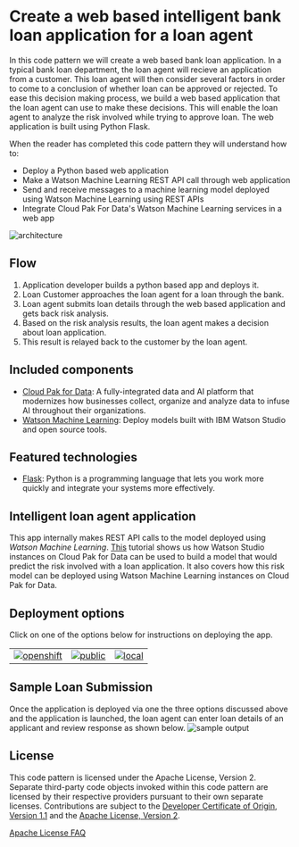 # Create a web based intelligent bank loan application for a loan agent

In this code pattern we will create a web based bank loan application. In a typical bank loan department,  the loan agent will recieve an application from a customer. This loan agent will then consider several factors in order to come to a conclusion of whether loan can be approved or rejected. To ease this decision making process, we build a web based application that the loan agent can use to make these decisions.  This will enable the loan agent to analyze the risk involved while trying to approve loan. The web application is built using Python Flask.

When the reader has completed this code pattern they will understand how to:

* Deploy a Python based web application
* Make a Watson Machine Learning REST API call through web application
* Send and receive messages to a machine learning model deployed using Watson Machine Learning using REST APIs
* Integrate Cloud Pak For Data's Watson Machine Learning services in a web app

![architecture](doc/source/images/architecture.png)

## Flow

1. Application developer builds a python based app and deploys it.  
2. Loan Customer approaches the loan agent for a loan through the bank.
3. Loan agent submits loan details through the web based application and gets back risk analysis.
4. Based on the risk analysis results, the loan agent makes a decision about loan application.
5. This result is relayed back to the customer by the loan agent.

## Included components

* [Cloud Pak for Data](https://www.ibm.com/products/cloud-pak-for-data/): A fully-integrated data and AI platform that modernizes how businesses collect, organize and analyze data to infuse AI throughout their organizations.
* [Watson Machine Learning](https://www.ibm.com/cloud/machine-learning/): Deploy models built with IBM Watson Studio and open source tools.

## Featured technologies

* [Flask](http://flask.pocoo.org/): Python is a programming language that lets you work more quickly and integrate your systems more effectively.

## Intelligent loan agent application

This app internally makes REST API calls to the model deployed using *Watson Machine Learning*. [This](https://developer.ibm.com/tutorials/infuse-a-loan-department-platform-with-ai/) tutorial shows us how Watson Studio instances on Cloud Pak for Data can be used to build a model that would predict the risk involved with a loan application. It also covers how this risk model can be deployed using Watson Machine Learning instances on Cloud Pak for Data.

## Deployment options

Click on one of the options below for instructions on deploying the app.

|   |   |   |
| - | - | - |
| [![openshift](https://raw.githubusercontent.com/IBM/pattern-utils/master/deploy-buttons/openshift.png)](doc/source/openshift.md) | [![public](https://cloud.ibm.com/devops/setup/deploy/button_x2.png)](doc/source/cf.md) | [![local](https://raw.githubusercontent.com/IBM/pattern-utils/master/deploy-buttons/local.png)](doc/source/local.md) |

## Sample Loan Submission

Once the application is deployed via one the three options discussed above and the application is launched, the loan agent can enter loan details of an applicant and review response as shown below.
![sample output](doc/source/images/LoanApplication-demo.gif)

## License

This code pattern is licensed under the Apache License, Version 2. Separate third-party code objects invoked within this code pattern are licensed by their respective providers pursuant to their own separate licenses. Contributions are subject to the [Developer Certificate of Origin, Version 1.1](https://developercertificate.org/) and the [Apache License, Version 2](https://www.apache.org/licenses/LICENSE-2.0.txt).

[Apache License FAQ](https://www.apache.org/foundation/license-faq.html#WhatDoesItMEAN)
